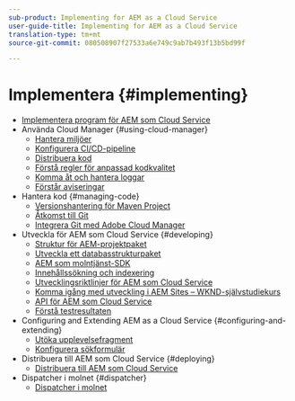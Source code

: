 ```yaml
---
sub-product: Implementing for AEM as a Cloud Service
user-guide-title: Implementing for AEM as a Cloud Service
translation-type: tm+mt
source-git-commit: 080508907f27533a6e749c9ab7b493f13b5bd99f

---
```



# Implementera {#implementing}

+ [Implementera program för AEM som Cloud Service](/help/implementing/home.md)
+ Använda Cloud Manager {#using-cloud-manager}
   + [Hantera miljöer](cloud-manager/manage-environments.md)
   + [Konfigurera CI/CD-pipeline](cloud-manager/configure-pipeline.md)
   + [Distribuera kod](cloud-manager/deploy-code.md)
   + [Förstå regler för anpassad kodkvalitet](cloud-manager/custom-code-quality-rules.md)
   + [Komma åt och hantera loggar](cloud-manager/manage-logs.md)
   + [Förstår aviseringar](cloud-manager/notifications.md)
+ Hantera kod {#managing-code}
   + [Versionshantering för Maven Project](cloud-manager/project-version-handling.md)
   + [Åtkomst till Git](cloud-manager/accessing-git.md)
   + [Integrera Git med Adobe Cloud Manager](cloud-manager/integrating-with-git.md)
+ Utveckla för AEM som Cloud Service {#developing}
   + [Struktur för AEM-projektpaket](developing/introduction/aem-project-content-package-structure.md)
   + [Utveckla ett databasstrukturpaket](developing/introduction/repository-structure-package.md)
   + [AEM som molntjänst-SDK](developing/introduction/aem-as-a-cloud-service-sdk.md)
   + [Innehållssökning och indexering](/help/operations/indexing.md)
   + [Utvecklingsriktlinjer för AEM som Cloud Service](developing/introduction/development-guidelines.md)
   + [Komma igång med utveckling i AEM Sites – WKND-självstudiekurs](developing/introduction/develop-wknd-tutorial.md)
   + [API för AEM som Cloud Service](https://docs.adobe.com/content/help/en/experience-manager-cloud-service/implementing/developing/ref/javadoc/index.html)
   + [Förstå testresultaten](/help/implementing/developing/introduction/understand-test-results.md)
+ Configuring and Extending AEM as a Cloud Service {#configuring-and-extending}
   + [Utöka upplevelsefragment](developing/extending/experience-fragments.md)
   + [Konfigurera sökformulär](developing/extending/search-forms.md)
+ Distribuera till AEM som Cloud Service {#deploying}
   + [Distribuera till AEM som Cloud Service](deploying/overview.md)
+ Dispatcher i molnet {#dispatcher}
   + [Dispatcher i molnet](dispatcher/overview.md)
